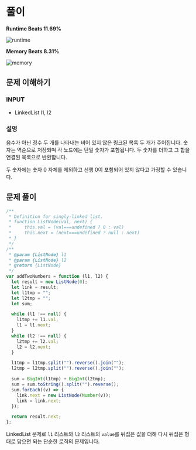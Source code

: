 # 풀이

**Runtime Beats 11.69%**  

![runtime](https://user-images.githubusercontent.com/55650732/226921455-c9c82ac3-e4e7-4e37-bd3a-79fe72f6632d.svg)


**Memory Beats 8.31%**  

![memory](https://user-images.githubusercontent.com/55650732/226921508-b1c0077a-dc74-4d36-a8f1-3f21b8e79590.svg)



## 문제 이해하기

### INPUT

- LinkedList l1, l2


### 설명

음수가 아닌 정수 두 개를 나타내는 비어 있지 않은 링크된 목록 두 개가 주어집니다. 숫자는 역순으로 저장되며 각 노드에는 단일 숫자가 포함됩니다. 두 숫자를 더하고 그 합을 연결된 목록으로 반환합니다.

두 숫자에는 숫자 0 자체를 제외하고 선행 0이 포함되어 있지 않다고 가정할 수 있습니다.


## 문제 풀이
~~~javascript
/**
 * Definition for singly-linked list.
 * function ListNode(val, next) {
 *     this.val = (val===undefined ? 0 : val)
 *     this.next = (next===undefined ? null : next)
 * }
 */
/**
 * @param {ListNode} l1
 * @param {ListNode} l2
 * @return {ListNode}
 */
var addTwoNumbers = function (l1, l2) {
  let result = new ListNode(0);
  let link = result;
  let l1tmp = "";
  let l2tmp = "";
  let sum;

  while (l1 !== null) {
    l1tmp += l1.val;
    l1 = l1.next;
  }
  while (l2 !== null) {
    l2tmp += l2.val;
    l2 = l2.next;
  }

  l1tmp = l1tmp.split("").reverse().join("");
  l2tmp = l2tmp.split("").reverse().join("");

  sum = BigInt(l1tmp) + BigInt(l2tmp);
  sum = sum.toString().split("").reverse();
  sum.forEach((v) => {
    link.next = new ListNode(Number(v));
    link = link.next;
  });

  return result.next;
};

~~~

LinkedList 문제로 `l1` 리스트와 `l2` 리스트의 `value`를 뒤집은 값을 더해 다시 뒤집은 형태로 담으면 되는 단순한 로직의 문제입니다.
